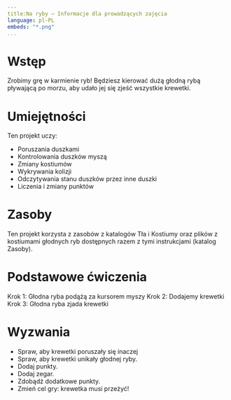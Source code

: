 ```yaml
---
title:Na ryby — Informacje dla prowadzących zajęcia
language: pl-PL
embeds: "*.png"
...
```


# Wstęp
Zrobimy grę w karmienie ryb! Będziesz kierować dużą głodną rybą pływającą po morzu, aby udało jej się zjeść wszystkie krewetki.

# Umiejętności
Ten projekt uczy:
* Poruszania duszkami
* Kontrolowania duszków myszą
* Zmiany kostiumów
* Wykrywania kolizji
* Odczytywania stanu duszków przez inne duszki
* Liczenia i zmiany punktów

# Zasoby
Ten projekt korzysta z zasobów z katalogów Tła i Kostiumy oraz plików z kostiumami głodnych ryb dostępnych razem z tymi instrukcjami (katalog Zasoby).

# Podstawowe ćwiczenia
Krok 1: Głodna ryba podążą za kursorem myszy
Krok 2: Dodajemy krewetki
Krok 3: Głodna ryba zjada krewetki

# Wyzwania
* Spraw, aby krewetki poruszały się inaczej
* Spraw, aby krewetki unikały głodnej ryby.
* Dodaj punkty.
* Dodaj zegar.
* Zdobądź dodatkowe punkty.
* Zmień cel gry: krewetka musi przeżyć!
